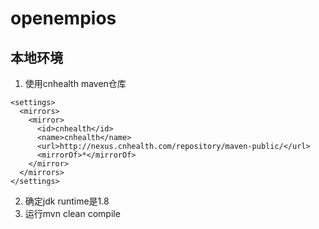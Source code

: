 # openempios
## 本地环境
1. 使用cnhealth maven仓库
```
<settings>
  <mirrors>
    <mirror>
      <id>cnhealth</id>
      <name>cnhealth</name>
      <url>http://nexus.cnhealth.com/repository/maven-public/</url>
      <mirrorOf>*</mirrorOf>
    </mirror>
  </mirrors>
</settings>
```
2. 确定jdk runtime是1.8
3. 运行mvn clean compile 
